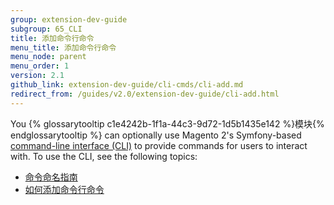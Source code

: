```yaml
---
group: extension-dev-guide
subgroup: 65_CLI
title: 添加命令行命令
menu_title: 添加命令行命令
menu_node: parent
menu_order: 1
version: 2.1
github_link: extension-dev-guide/cli-cmds/cli-add.md
redirect_from: /guides/v2.0/extension-dev-guide/cli-add.html
---
```


You {% glossarytooltip c1e4242b-1f1a-44c3-9d72-1d5b1435e142 %}模块{% endglossarytooltip %} can optionally use Magento 2's Symfony-based <a href="{{ page.baseurl }}/config-guide/cli/config-cli.html#config-new-cli-intro">command-line interface (CLI)</a> to provide commands for users to interact with. To use the CLI, see the following topics:

*	<a href="{{ page.baseurl }}/extension-dev-guide/cli-cmds/cli-naming-guidelines.html">命令命名指南</a>
*	<a href="{{ page.baseurl }}/extension-dev-guide/cli-cmds/cli-howto.html">如何添加命令行命令</a>

